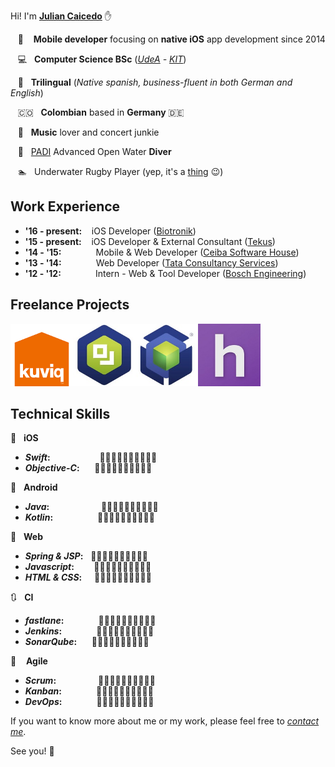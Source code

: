 Hi! I'm **<a href="https://www.biotronik.com" title="juliancadi.com" target="_blank">Julian Caicedo</a>** ✋

&nbsp;&nbsp;&nbsp;🍏&nbsp; &nbsp;&nbsp;**Mobile developer** focusing on **native iOS** app development since 2014

&nbsp;&nbsp;&nbsp;💻&nbsp;&nbsp;&nbsp;**Computer Science BSc** (<a href="http://www.udea.edu.co" title="Universidad de Antioquia" target="_blank">*UdeA*</a> *-* <a href="https://www.informatik.kit.edu/" title="Karlsruhe Institut für Technologie" target="_blank">*KIT*</a>)

&nbsp;&nbsp;&nbsp;💬&nbsp;&nbsp;&nbsp;**Trilingual** (*Native spanish, business-fluent in both German and English*)

&nbsp;&nbsp;&nbsp;🇨🇴&nbsp;&nbsp;&nbsp;**Colombian** based in **Germany** 🇩🇪

&nbsp;&nbsp;&nbsp;🎵&nbsp;&nbsp;&nbsp;**Music** lover and concert junkie

&nbsp;&nbsp;&nbsp;🐠&nbsp;&nbsp;&nbsp;<a href="https://www.padi.com/" title="Professional Association of Diving Instructors" target="_blank">PADI</a> Advanced Open Water **Diver**

&nbsp;&nbsp;&nbsp;🏊&nbsp;&nbsp;&nbsp;Underwater Rugby Player (yep, it's a <a href="https://en.wikipedia.org/wiki/Underwater_rugby" title="Underwater Rugby" target="_blank">thing</a> 😉)

## Work Experience

* **'16 - present:** &nbsp;&nbsp;&nbsp;iOS Developer (<a href="https://www.biotronik.com" title="Biotronik SE & Co. KG" target="_blank">Biotronik</a>)
* **'15 - present:** &nbsp;&nbsp;&nbsp;iOS Developer & External Consultant (<a href="http://www.tekus.co/" title="Tekus S.A.S" target="_blank">Tekus</a>)
* **'14 - '15:** &nbsp;&nbsp;&nbsp;&nbsp;&nbsp;&nbsp;&nbsp;&nbsp;&nbsp;&nbsp;&nbsp;&nbsp;&nbsp;Mobile & Web Developer (<a href="https://www.ceiba.com.co/en/" title="Ceiba Software House" target="_blank">Ceiba Software House</a>)
* **'13 - '14:** &nbsp;&nbsp;&nbsp;&nbsp;&nbsp;&nbsp;&nbsp;&nbsp;&nbsp;&nbsp;&nbsp;&nbsp;&nbsp;Web Developer (<a href="https://www.tcs.com/" title="Tata Consultancy Services" target="_blank">Tata Consultancy Services</a>)
* **'12 - '12:** &nbsp;&nbsp;&nbsp;&nbsp;&nbsp;&nbsp;&nbsp;&nbsp;&nbsp;&nbsp;&nbsp;&nbsp;&nbsp;Intern - Web & Tool Developer (<a href="http://www.bosch-engineering.de/" title="Bosch Engineering" target="_blank">Bosch Engineering</a>)

## Freelance Projects

<a href="https://www.kuviq.com/" title="kuviq (2018)" target="_blank"><img src="images/kuviq150.png" width="100" height="100" /></a><a href="https://itunes.apple.com/us/app/arkbox-messaging/id1275899227?mt=8" title="Arkbox Messaging (2017)" target="_blank"><img src="images/arkboxm150.jpg" width="100" height="100" /></a><a href="https://itunes.apple.com/us/app/arkbox/id1225658412?mt=8" title="Arkbox Player (2016)" target="_blank"><img src="images/arkboxp150.jpg" width="100" height="100" /></a><a href="https://itunes.apple.com/us/app/homebase-employee-scheduling/id871544379?mt=8" title="homebase (2015)" target="_blank"><img src="images/homebase150.jpg" width="100" height="100" /></a>

## Technical Skills

🍏&nbsp;&nbsp;&nbsp;**iOS**

* ***Swift*:** &nbsp;&nbsp;&nbsp;&nbsp;&nbsp;&nbsp;&nbsp;&nbsp;&nbsp;&nbsp;&nbsp;&nbsp;&nbsp;&nbsp;&nbsp;&nbsp;&nbsp;&nbsp;&nbsp;🌋🌋🌋🌋🌋🌋🌋🌋🌋🗻
* ***Objective-C*:** &nbsp;&nbsp;&nbsp;&nbsp;&nbsp;🌋🌋🌋🌋🌋🌋🌋🌋🗻🗻

🤖&nbsp;&nbsp;&nbsp;**Android**

* ***Java*:** &nbsp;&nbsp;&nbsp;&nbsp;&nbsp;&nbsp;&nbsp;&nbsp;&nbsp;&nbsp;&nbsp;&nbsp;&nbsp;&nbsp;&nbsp;&nbsp;&nbsp;&nbsp;&nbsp;&nbsp;🌋🌋🌋🌋🌋🌋🌋🌋🌋🗻
* ***Kotlin*:** &nbsp;&nbsp;&nbsp;&nbsp;&nbsp;&nbsp;&nbsp;&nbsp;&nbsp;&nbsp;&nbsp;&nbsp;&nbsp;&nbsp;&nbsp;&nbsp;&nbsp;🌋🌋🌋🌋🌋🌋🌋🗻🗻🗻

🔗&nbsp;&nbsp;&nbsp;**Web**

* ***Spring & JSP*:** &nbsp;&nbsp;🌋🌋🌋🌋🌋🌋🌋🌋🌋🗻
* ***Javascript*:** &nbsp;&nbsp;&nbsp;&nbsp;&nbsp;&nbsp;&nbsp;🌋🌋🌋🌋🌋🌋🌋🌋🗻🗻
* ***HTML & CSS*:** &nbsp;&nbsp;&nbsp;&nbsp;🌋🌋🌋🌋🌋🌋🌋🗻🗻🗻

🔃&nbsp;&nbsp;&nbsp;**CI**

* ***fastlane*:** &nbsp;&nbsp;&nbsp;&nbsp;&nbsp;&nbsp;&nbsp;&nbsp;&nbsp;&nbsp;&nbsp;&nbsp;&nbsp;🌋🌋🌋🌋🌋🌋🌋🌋🗻🗻
* ***Jenkins*:** &nbsp;&nbsp;&nbsp;&nbsp;&nbsp;&nbsp;&nbsp;&nbsp;&nbsp;&nbsp;&nbsp;&nbsp;&nbsp;🌋🌋🌋🌋🌋🌋🌋🌋🗻🗻
* ***SonarQube*:** &nbsp;&nbsp;&nbsp;&nbsp;&nbsp;🌋🌋🌋🌋🌋🌋🌋🗻🗻🗻

🚀 &nbsp;&nbsp;&nbsp;**Agile**

* ***Scrum*:** &nbsp;&nbsp;&nbsp;&nbsp;&nbsp;&nbsp;&nbsp;&nbsp;&nbsp;&nbsp;&nbsp;&nbsp;&nbsp;&nbsp;&nbsp;&nbsp;🌋🌋🌋🌋🌋🌋🌋🌋🌋🗻
* ***Kanban*:** &nbsp;&nbsp;&nbsp;&nbsp;&nbsp;&nbsp;&nbsp;&nbsp;&nbsp;&nbsp;&nbsp;&nbsp;&nbsp;🌋🌋🌋🌋🌋🌋🌋🌋🌋🗻
* ***DevOps*:** &nbsp;&nbsp;&nbsp;&nbsp;&nbsp;&nbsp;&nbsp;&nbsp;&nbsp;&nbsp;&nbsp;&nbsp;&nbsp;🌋🌋🌋🌋🌋🌋🌋🗻🗻🗻

If you want to know more about me or my work, please feel free to <a href="mailto:me@juliancadi.com" title="Contact me@juliancadi.com!">*contact me*</a>.

See you! 👋